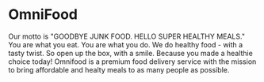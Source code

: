 # OmniFood
Our motto is "GOODBYE JUNK FOOD. HELLO SUPER HEALTHY MEALS."
You are what you eat. You are what you do.
We do healthy food - with a tasty twist.
So open up the box, with a smile.
Because you made a healthie choice today!
Omnifood is a premium food delivery service with the mission to bring affordable and healty meals to as many people as possible.
